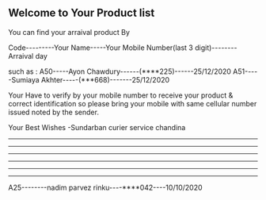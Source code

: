 ## Welcome to Your Product  list 

You can find your arraival product By 

Code---------Your Name-----Your Mobile Number(last 3 digit)-------- Arraival day

such as :
A50-----Ayon Chawdury------(****225)------25/12/2020
A51-----Sumiaya Akhter-----(***668)-------25/12/2020


Your Have to verify by your mobile number to receive your product & correct identification 
so please bring your mobile with same cellular number issued noted by the sender.

Your Best Wishes
-Sundarban curier service chandina
__________________________________________________________________________________________________________________________________________
__________________________________________________________________________________________________________________________________________
__________________________________________________________________________________________________________________________________________
__________________________________________________________________________________________________________________________________________
__________________________________________________________________________________________________________________________________________
__________________________________________________________________________________________________________________________________________
 
 A25--------nadim parvez rinku----****042----10/10/2020
 
